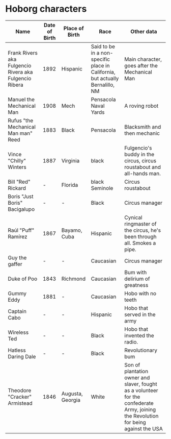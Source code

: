 Hoborg characters
===========

Name | Date of Birth | Place of Birth | Race | Other data
--- |--- |--- |--- | ---
Frank Rivers aka Fulgencio Rivera aka Fulgencio Ribera | 1892 | Hispanic | Said to be in a non-specific place in California, but actually Bernalillo, NM | Main character, goes after the Mechanical Man
Manuel the Mechanical Man | 1908 | Mech | Pensacola Naval Yards | A roving robot
Rufus "the Mechanical Man man" Reed | 1883 | Black | Pensacola | Blacksmith and then mechanic
Vince "Chilly" Winters | 1887 | Virginia | black | Fulgencio's buddy in the circus, circus roustabout and all-hands man.
Bill "Red" Rickard |- | Florida | black Seminole | Circus roustabout
Boris "Just Boris" Bacigalupo | - |- | Black | Circus manager
Raúl "Puff" Ramírez | 1867 | Bayamo, Cuba | Hispanic | Cynical ringmaster of the circus, he's been through all. Smokes a pipe. 
Guy the gaffer |- |- | Caucasian | Circus manager 
Duke of Poo | 1843 |Richmond| Caucasian | Bum with  delirium of greatness
Gummy Eddy | 1881 |-| Caucasian | Hobo with no teeth
Captain Cabo |- |- | Hispanic | Hobo that served in the army
Wireless Ted |- |- | Black | Hobo that invented the radio.
Hatless Daring Dale |- |- | Black | Revolutionary bum
Theodore "Cracker" Armistead | 1846 | Augusta, Georgia | White | Son of plantation owner and slaver, fought as a volunteer for the confederate Army, joining the Revolution for being against the USA

